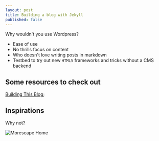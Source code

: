 ```yaml
---
layout: post
title: Building a blog with Jekyll
published: false
---
```


Why wouldn't you use Wordpress?

* Ease of use
* No thrills focus on content
* Who doesn't love writing posts in markdown
* Testbed to try out new `HTML5` frameworks and tricks without a CMS backend

## Some resources to check out
[Building This Blog](http://eyeshalfclosed.com/blog/2013/07/30/building-this-blog/);

## Inspirations

Why not?

![Morescape Home](http://morescape.com/images/morescape_home.jpg)